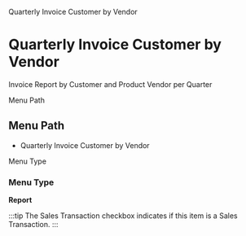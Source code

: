 
Quarterly Invoice Customer by Vendor
# Quarterly Invoice Customer by Vendor


Invoice Report by Customer and Product Vendor per Quarter

Menu Path
## Menu Path



- Quarterly Invoice Customer by Vendor

Menu Type
### Menu Type

**Report**

:::tip
The Sales Transaction checkbox indicates if this item is a Sales Transaction.
:::
